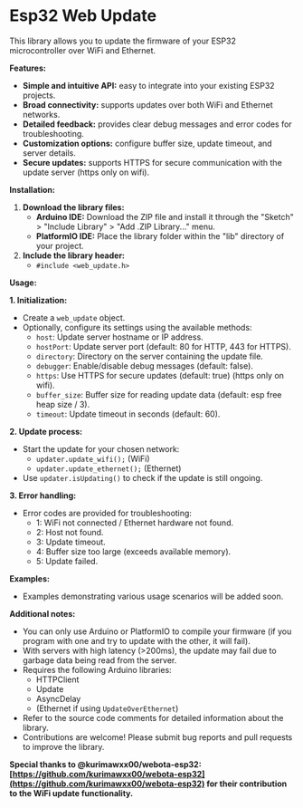 # Esp32 Web Update

This library allows you to update the firmware of your ESP32 microcontroller over WiFi and Ethernet.

**Features:**

* **Simple and intuitive API:** easy to integrate into your existing ESP32 projects.
* **Broad connectivity:** supports updates over both WiFi and Ethernet networks.
* **Detailed feedback:** provides clear debug messages and error codes for troubleshooting.
* **Customization options:** configure buffer size, update timeout, and server details.
* **Secure updates:** supports HTTPS for secure communication with the update server (https only on wifi).

**Installation:**

1. **Download the library files:**
    * **Arduino IDE:** Download the ZIP file and install it through the "Sketch" > "Include Library" > "Add .ZIP Library..." menu.
    * **PlatformIO IDE:** Place the library folder within the "lib" directory of your project.
2. **Include the library header:**
    * `#include <web_update.h>`

**Usage:**

**1. Initialization:**

* Create a `web_update` object.
* Optionally, configure its settings using the available methods:
    * `host`: Update server hostname or IP address.
    * `hostPort`: Update server port (default: 80 for HTTP, 443 for HTTPS).
    * `directory`: Directory on the server containing the update file.
    * `debugger`: Enable/disable debug messages (default: false).
    * `https`: Use HTTPS for secure updates (default: true) (https only on wifi).
    * `buffer_size`: Buffer size for reading update data (default: esp free heap size / 3).
    * `timeout`: Update timeout in seconds (default: 60).

**2. Update process:**

* Start the update for your chosen network:
    * `updater.update_wifi();` (WiFi)
    * `updater.update_ethernet();` (Ethernet)
* Use `updater.isUpdating()` to check if the update is still ongoing.

**3. Error handling:**

* Error codes are provided for troubleshooting:
    * 1: WiFi not connected / Ethernet hardware not found.
    * 2: Host not found.
    * 3: Update timeout.
    * 4: Buffer size too large (exceeds available memory).
    * 5: Update failed.

**Examples:**

* Examples demonstrating various usage scenarios will be added soon.

**Additional notes:**

* You can only use Arduino or PlatformIO to compile your firmware (if you program with one and try to update with the other, it will fail).
* With servers with high latency (>200ms), the update may fail due to garbage data being read from the server.
* Requires the following Arduino libraries:
    * HTTPClient
    * Update
    * AsyncDelay
    * (Ethernet if using `UpdateOverEthernet`)
* Refer to the source code comments for detailed information about the library.
* Contributions are welcome! Please submit bug reports and pull requests to improve the library.

**Special thanks to @kurimawxx00/webota-esp32: [https://github.com/kurimawxx00/webota-esp32](https://github.com/kurimawxx00/webota-esp32) for their contribution to the WiFi update functionality.**